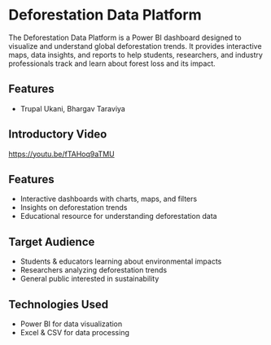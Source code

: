 # Deforestation Data Platform

The Deforestation Data Platform is a Power BI dashboard designed to visualize and understand global deforestation trends. It provides interactive maps, data insights, and reports to help students, researchers, and industry professionals track and learn about forest loss and its impact.

## Features
- Trupal Ukani, Bhargav Taraviya

## Introductory Video

https://youtu.be/fTAHoq9aTMU

## Features
- Interactive dashboards with charts, maps, and filters
- Insights on deforestation trends
- Educational resource for understanding deforestation data

## Target Audience
- Students & educators learning about environmental impacts
- Researchers analyzing deforestation trends
- General public interested in sustainability

## Technologies Used
- Power BI for data visualization
- Excel & CSV for data processing
